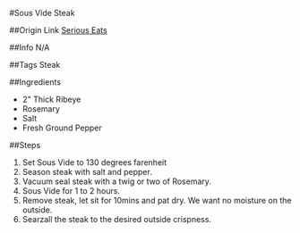 #Sous Vide Steak

##Origin Link
[Serious Eats](https://www.seriouseats.com/2015/06/food-lab-complete-guide-to-sous-vide-steak.html)

##Info
N/A

##Tags
Steak

##Ingredients

- 2" Thick Ribeye
- Rosemary
- Salt
- Fresh Ground Pepper

##Steps

1. Set Sous Vide to 130 degrees farenheit 
2. Season steak with salt and pepper.
3. Vacuum seal steak with a twig or two of Rosemary.
4. Sous Vide for 1 to 2 hours.
5. Remove steak, let sit for 10mins and pat dry. We want no moisture on the outside.
6. Searzall the steak to the desired outside crispness.
